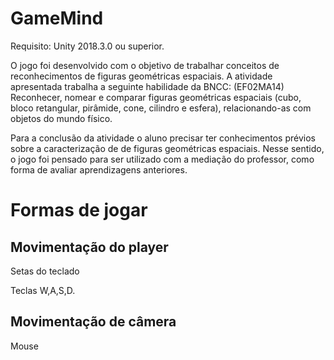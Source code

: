 # GameMind
Requisito: Unity 2018.3.0 ou superior.

O jogo foi desenvolvido com o objetivo de trabalhar conceitos de reconhecimentos de figuras geométricas espaciais. A atividade apresentada trabalha a seguinte habilidade da BNCC:
(EF02MA14) Reconhecer, nomear e comparar figuras geométricas espaciais (cubo, bloco
retangular, pirâmide, cone, cilindro e esfera), relacionando-as com objetos do mundo físico.

Para a conclusão da atividade o aluno precisar ter conhecimentos prévios sobre a caracterização de de figuras geométricas espaciais. Nesse sentido, o jogo foi pensado para ser utilizado
com a mediação do professor, como forma de avaliar aprendizagens anteriores.

# Formas de jogar
## Movimentação do player
Setas do teclado

Teclas W,A,S,D.

## Movimentação de câmera
Mouse



